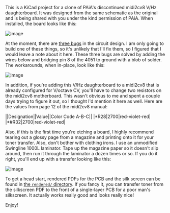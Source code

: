 This is a KiCad project for a clone of PAiA's discontinued midi2cv8 V/Hz daughterboard.  It was designed from the same schematic as the original and is being shared with you under the kind permission of PAiA.  When installed, the board looks like this:

![image](http://i.imgur.com/L88IYDK.jpg)

At the moment, there are [three bugs](https://github.com/synthead/midi2cv8_vhz_daughterboard/issues) in the circuit design.  I am only going to build one of these things, so it's unlikely that I'll fix them, so I figured that I would leave a note about it here.  These three bugs are solved by adding the wires below and bridging pin 8 of the 4051 to ground with a blob of solder.  The workarounds, when in-place, look like this:

![image](https://cloud.githubusercontent.com/assets/820984/19833827/5a52c408-9e05-11e6-9223-d5be5d4695d1.png)

In addition, if you're adding this V/Hz daughterboard to a midi2cv8 that is already configured for V/octave CV, you'll have to change two resistors on the midi2cv8 motherboard.  This wasn't obvious to me and spent a couple days trying to figure it out, so I thought I'd mention it here as well.  Here are the values from page 12 of the midi2cv8 manual:

||Designation||Value||Color Code A-B-C||
|\*R28|2700|red-violet-red|
|\*#R32|2700|red-violet-red|

Also, if this is the first time you're etching a board, I highly recommend tearing out a glossy page from a magazine and printing onto it for your toner transfer.  Also, don't bother with clothing irons.  I use an unmodified Swingline 1000L laminator.  Tape up the magazine paper so it doesn't slip around, then run it through the laminator a dozen times or so.  If you do it right, you'll end up with a transfer looking like this:

![image](http://i.imgur.com/YUtfN5u.jpg)

To get a head start, rendered PDFs for the PCB and the silk screen can be found in [the `rendered/` directory](https://github.com/synthead/midi2cv8_vhz_daughterboard/tree/master/rendered).  If you fancy it, you can transfer toner from the silkscreen PDF to the front of a single-layer PCB for a poor man's silkscreen.  It actually works really good and looks really nice!

Enjoy!
